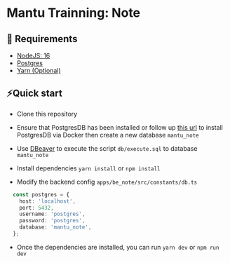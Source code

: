 # Mantu Trainning: Note

## 📖 Requirements

- [NodeJS: 16](https://nodejs.org/en/)
- [Postgres](https://www.postgresql.org/download/)
- [Yarn (Optional)](https://yarnpkg.com/)

## ⚡️Quick start

- Clone this repository

- Ensure that PostgresDB has been installed or follow up [this url](https://hevodata.com/learn/docker-postgresql) to install PostgresDB via Docker then create a new database `mantu_note`

- Use [DBeaver](https://dbeaver.io/) to execute the script `db/execute.sql` to database `mantu_note`

- Install dependencies ```yarn install``` or ```npm install```

- Modify the backend config `apps/be_note/src/constants/db.ts`

```typescript
  const postgres = {
    host: 'localhost',
    port: 5432,
    username: 'postgres',
    password: 'postgres',
    database: 'mantu_note',
  };
```

- Once the dependencies are installed, you can run ```yarn dev``` or ```npm run dev```
